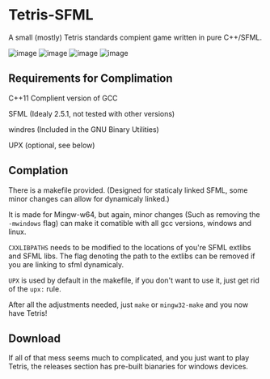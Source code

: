 # Tetris-SFML

A small (mostly) Tetris standards compient game written in pure C++/SFML.

![image](https://user-images.githubusercontent.com/79599920/165860384-14f1bd21-16b6-4bf5-bf35-4bbe908267ea.png)
![image](https://user-images.githubusercontent.com/79599920/165860472-f6809e72-ae90-454e-9ed8-5f57baf8d52c.png)
![image](https://user-images.githubusercontent.com/79599920/165860554-0c35bd3b-ffd1-4915-895d-d75a37c50975.png)
![image](https://user-images.githubusercontent.com/79599920/165860571-ec3ab926-df15-4c33-a07b-c69cb29ce04a.png)

## Requirements for Complimation

C++11 Complient version of GCC

SFML (Idealy 2.5.1, not tested with other versions)

windres (Included in the GNU Binary Utilities)

UPX (optional, see below)

## Complation

There is a makefile provided. (Designed for staticaly linked SFML, some minor changes can allow for dynamicaly linked.)

It is made for Mingw-w64, but again, minor changes (Such as removing the ```-mwindows``` flag) can make it comatible with all gcc versions, windows and linux.

```CXXLIBPATHS``` needs to be modified to the locations of you're SFML extlibs and SFML libs. The flag denoting the path to the extlibs can be removed if you are linking to sfml dynamicaly.

```UPX``` is used by default in the makefile, if you don't want to use it, just get rid of the ```upx:``` rule.

After all the adjustments needed, just ```make``` or ```mingw32-make``` and you now have Tetris!

## Download

If all of that mess seems much to complicated, and you just want to play Tetris, the releases section has pre-built bianaries for windows devices.
